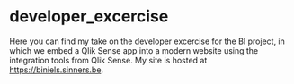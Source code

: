 # developer_excercise

Here you can find my take on the developer excercise for the BI project, in which we embed a Qlik Sense app into a modern website using the integration tools from Qlik Sense.
My site is hosted at https://biniels.sinners.be.